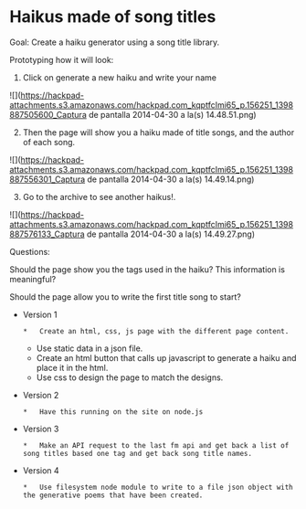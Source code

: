 # Haikus made of song titles

Goal: Create a haiku generator using a song title library.

Prototyping how it will look:

1. Click on generate a new haiku and write your name

![](https://hackpad-attachments.s3.amazonaws.com/hackpad.com_kqptfcImi65_p.156251_1398887505600_Captura de pantalla 2014-04-30 a la(s) 14.48.51.png)

2. Then the page will show you a haiku made of title songs, and the author of each song.

![](https://hackpad-attachments.s3.amazonaws.com/hackpad.com_kqptfcImi65_p.156251_1398887556301_Captura de pantalla 2014-04-30 a la(s) 14.49.14.png)

3. Go to the archive to see another haikus!.

![](https://hackpad-attachments.s3.amazonaws.com/hackpad.com_kqptfcImi65_p.156251_1398887576133_Captura de pantalla 2014-04-30 a la(s) 14.49.27.png)

Questions:

Should the page show you the tags used in the haiku? This information is meaningful?

Should the page allow you to write the first title song to start?

*   Version 1

        *   Create an html, css, js page with the different page content.
    *   Use static data in a json file. 
    *   Create an html button that calls up javascript to generate a haiku and place it in the html.
    *   Use css to design the page to match the designs.

*   Version 2

        *   Have this running on the site on node.js

*   Version 3

        *   Make an API request to the last fm api and get back a list of song titles based one tag and get back song title names.

*   Version 4

        *   Use filesystem node module to write to a file json object with the generative poems that have been created.